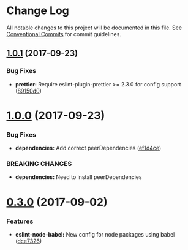 # Change Log

All notable changes to this project will be documented in this file.
See [Conventional Commits](https://conventionalcommits.org) for commit guidelines.

<a name="1.0.1"></a>
## [1.0.1](https://github.com/researchgate/linting/compare/v1.0.0...v1.0.1) (2017-09-23)


### Bug Fixes

* **prettier:** Require eslint-plugin-prettier >= 2.3.0 for config support ([89150d0](https://github.com/researchgate/linting/commit/89150d0))




<a name="1.0.0"></a>
# [1.0.0](https://github.com/researchgate/linting/compare/v0.3.0...v1.0.0) (2017-09-23)


### Bug Fixes

* **dependencies:** Add correct peerDependencies ([ef1d4ce](https://github.com/researchgate/linting/commit/ef1d4ce))


### BREAKING CHANGES

* **dependencies:** Need to install peerDependencies




<a name="0.3.0"></a>
# [0.3.0](https://github.com/researchgate/linting/compare/v0.2.0...v0.3.0) (2017-09-02)


### Features

* **eslint-node-babel:** New config for node packages using babel ([dce7326](https://github.com/researchgate/linting/commit/dce7326))
